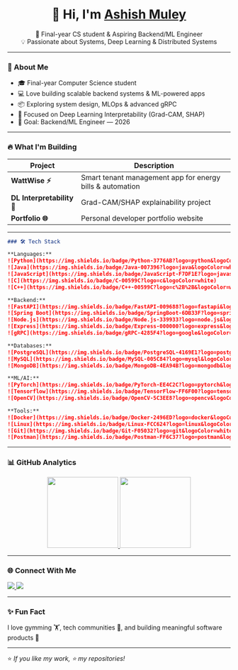 <h1 align="center">👋 Hi, I'm <a href="https://www.linkedin.com/in/ashish-muley-599b9736a/" target="_blank">Ashish Muley</a></h1>

<p align="center">
🚀 Final-year CS student & Aspiring Backend/ML Engineer <br/>
💡 Passionate about Systems, Deep Learning & Distributed Systems  
</p>

---

### 🚀 About Me  
- 🎓 Final-year Computer Science student  
- 💻 Love building scalable backend systems & ML-powered apps  
- 📦 Exploring system design, MLOps & advanced gRPC  
- 🧠 Focused on Deep Learning Interpretability (Grad-CAM, SHAP)  
- 🎯 Goal: Backend/ML Engineer — 2026  

---

### 🔥 What I'm Building  
| Project | Description |
|--------|-------------|
| **WattWise ⚡** | Smart tenant management app for energy bills & automation |
| **DL Interpretability 🧠** | Grad-CAM/SHAP explainability project |
| **Portfolio 🌐** | Personal developer portfolio website |

---

```md
### 🛠 Tech Stack

**Languages:**  
![Python](https://img.shields.io/badge/Python-3776AB?logo=python&logoColor=white)
![Java](https://img.shields.io/badge/Java-007396?logo=java&logoColor=white)
![JavaScript](https://img.shields.io/badge/JavaScript-F7DF1E?logo=javascript&logoColor=black)
![C](https://img.shields.io/badge/C-00599C?logo=c&logoColor=white)
![C++](https://img.shields.io/badge/C++-00599C?logo=c%2B%2B&logoColor=white)

**Backend:**  
![FastAPI](https://img.shields.io/badge/FastAPI-009688?logo=fastapi&logoColor=white)
![Spring Boot](https://img.shields.io/badge/SpringBoot-6DB33F?logo=springboot&logoColor=white)
![Node.js](https://img.shields.io/badge/Node.js-339933?logo=node.js&logoColor=white)
![Express](https://img.shields.io/badge/Express-000000?logo=express&logoColor=white)
![gRPC](https://img.shields.io/badge/gRPC-4285F4?logo=google&logoColor=white)

**Databases:**  
![PostgreSQL](https://img.shields.io/badge/PostgreSQL-4169E1?logo=postgresql&logoColor=white)
![MySQL](https://img.shields.io/badge/MySQL-005C84?logo=mysql&logoColor=white)
![MongoDB](https://img.shields.io/badge/MongoDB-4EA94B?logo=mongodb&logoColor=white)

**ML/AI:**  
![PyTorch](https://img.shields.io/badge/PyTorch-EE4C2C?logo=pytorch&logoColor=white)
![Tensorflow](https://img.shields.io/badge/TensorFlow-FF6F00?logo=tensorflow&logoColor=white)
![OpenCV](https://img.shields.io/badge/OpenCV-5C3EE8?logo=opencv&logoColor=white)

**Tools:**  
![Docker](https://img.shields.io/badge/Docker-2496ED?logo=docker&logoColor=white)
![Linux](https://img.shields.io/badge/Linux-FCC624?logo=linux&logoColor=black)
![Git](https://img.shields.io/badge/Git-F05032?logo=git&logoColor=white)
![Postman](https://img.shields.io/badge/Postman-FF6C37?logo=postman&logoColor=white)
```

---

### 📊 GitHub Analytics  

<p align="center"> 
<a href="https://github.com/Ashish552"> 
<img src="https://github-readme-stats.vercel.app/api?username=Ashish552&show_icons=true&theme=tokyonight" height="160"/> 
<img src="https://github-readme-stats.vercel.app/api/top-langs/?username=Ashish552&layout=compact&theme=tokyonight" height="160"/> 
</a> 
</p>

---

### 🌐 Connect With Me  

<p align="left">
<a href="https://www.linkedin.com/in/ashish-muley-599b9736a/">
<img src="https://img.shields.io/badge/LinkedIn-0A66C2?style=for-the-badge&logo=linkedin&logoColor=white"/>
</a>
<a href="#">
<img src="https://img.shields.io/badge/Portfolio-Under%20Construction-orange?style=for-the-badge&logo=webflow&logoColor=white"/>
</a>
</p>

---

### ✨ Fun Fact  
I love gymming 🏋️, tech communities 👥, and building meaningful software products 🚧  

---

⭐️ _If you like my work, ⭐ my repositories!_
```
